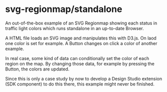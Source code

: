 # svg-regionmap/standalone
An out-of-the-box example of an SVG Regionmap showing each status in traffic light colors which runs standalone in an up-to-date Browser.

A HTML file loads an SVG image and manipulates this  with D3.js.
On laod one color is set for example. A Button changes on click a color of another example.

In real case, some kind of data can conditionally set the color of each region on the map.
By changing those data, for example by pressing the Button, the colors are updated.

Since this is only a case study by now to develop a Design Studio extension (SDK component) to do this there, this example might never be finished.